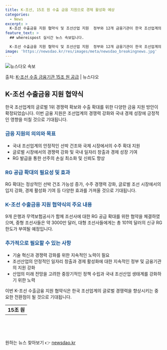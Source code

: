 ```yaml
---
title: K-조선, 15조 원 수출 금융 지원으로 경제 활성화 예상
categories:
  - News
excerpt: >
  K-조선 수출금융 지원 협약식 및 조선산업 지원  정부와 12개 금융기관이 한국 조선업계의 글로벌 1위 경쟁…
feature_text: >
  ## whereispost 실시간 뉴스 속보입니다.

  K-조선 수출금융 지원 협약식 및 조선산업 지원  정부와 12개 금융기관이 한국 조선업계의 글로벌 1위 경쟁…
image: 'https://newsdao.kr/res/images/meta/newsdao_breakingnews.jpg'
---
```


![뉴스다오 속보](https://newsdao.kr/res/images/meta/newsdao_breakingnews.jpg)

<p>출처: <a href="https://newsdao.kr/4271" rel="dofollow">K-조선 수출 금융기관 15조 원 공급</a> | 뉴스다오</p>

<h2 data-ke-size="size26">K-조선 수출금융 지원 협약식</h2>
<p data-ke-size="size16">한국 조선업계의 글로벌 1위 경쟁력 확보와 수출 확대를 위한 다양한 금융 지원 방안이 확정되었습니다. 이번 금융 지원은 조선업계의 경쟁력 강화와 국내 경제 성장에 긍정적인 영향을 미칠 것으로 기대됩니다.</p>

<h3><b><span style="color: #1a5490;">금융 지원의 의의와 목표</span></b></h3>
<ul>
    <li>국내 조선업계의 안정적인 선박 건조와 국제 시장에서의 수주 확대 지원</li>
    <li>글로벌 시장에서의 경쟁력 강화 및 국내 일자리 창출과 경제 성장 기여</li>
    <li>RG 발급을 통한 선주의 손실 최소화 및 신뢰도 향상</li>
</ul>

<h3><b><span style="color: #1a5490;">RG 공급 확대의 필요성 및 효과</span></b></h3>
<p data-ke-size="size16">RG 확대는 정상적인 선박 건조 가능성 증가, 수주 경쟁력 강화, 글로벌 조선 시장에서의 입지 강화, 경제 활성화 기여 등 다양한 효과를 가져올 것으로 기대됩니다.</p>

<h3><b><span style="color: #1a5490;">K-조선 수출금융 지원 협약식의 주요 내용</span></b></h3>
<p data-ke-size="size16">9개 은행과 무역보험공사가 함께 조선사에 대한 RG 공급 확대를 위한 협약을 체결하였으며, 중형 조선사들은 약 3000만 달러, 대형 조선사들에게는 총 101억 달러의 신규 RG 한도가 부여될 예정입니다.</p>

<h3><b><span style="color: #1a5490;">추가적으로 필요할 수 있는 사항</span></b></h3>
<ul>
    <li>기술 혁신과 경쟁력 강화를 위한 지속적인 노력이 필요</li>
    <li>조선산업의 안정적인 일자리 창출과 경제 활성화에 대한 지속적인 정부 및 금융기관의 지원 강화</li>
    <li>산업의 미래 전망을 고려한 중장기적인 정책 수립과 국내 조선산업 생태계를 강화하기 위한 노력</li>
</ul>

<p data-ke-size="size16">이번 K-조선 수출금융 지원 협약식은 한국 조선업계의 글로벌 경쟁력을 향상시키는 중요한 전환점이 될 것으로 기대됩니다.</p>

<table>
    <tr>
        <td style="text-align: center; height: 17px;"><b>15조 원</b></td>
    </tr>
</table>

<p data-ke-size="size16">&nbsp;</p>
<p data-ke-size="size16">&nbsp;</p> 

원하는 뉴스 찾아보기 👉 <a href="https://newsdao.kr" rel="dofollow">newsdao.kr</a>


